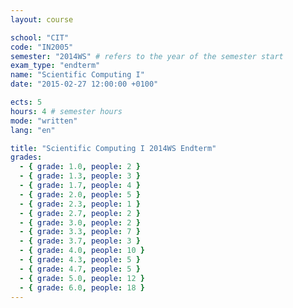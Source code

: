 ```yaml
---
layout: course

school: "CIT"
code: "IN2005"
semester: "2014WS" # refers to the year of the semester start
exam_type: "endterm"
name: "Scientific Computing I"
date: "2015-02-27 12:00:00 +0100"

ects: 5
hours: 4 # semester hours
mode: "written"
lang: "en"

title: "Scientific Computing I 2014WS Endterm"
grades:
  - { grade: 1.0, people: 2 }
  - { grade: 1.3, people: 3 }
  - { grade: 1.7, people: 4 }
  - { grade: 2.0, people: 5 }
  - { grade: 2.3, people: 1 }
  - { grade: 2.7, people: 2 }
  - { grade: 3.0, people: 2 }
  - { grade: 3.3, people: 7 }
  - { grade: 3.7, people: 3 }
  - { grade: 4.0, people: 10 }
  - { grade: 4.3, people: 5 }
  - { grade: 4.7, people: 5 }
  - { grade: 5.0, people: 12 }
  - { grade: 6.0, people: 18 }
---
```

